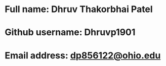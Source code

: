 # Full name: Dhruv Thakorbhai Patel
# Github username: Dhruvp1901
# Email address: dp856122@ohio.edu
